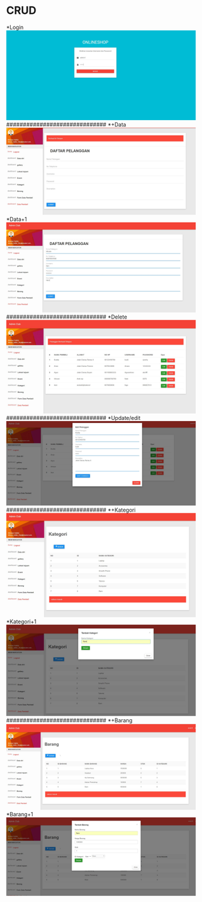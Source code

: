 # CRUD
*Login<br>
![lat text](https://github.com/Ikhwan19/Praktikum6/blob/master/hasil%20tampilan/login.JPG)
##############################
*+Data<br>
![lat text](https://github.com/Ikhwan19/Praktikum6/blob/master/hasil%20tampilan/%2Bdata.JPG)
*Data+1<br>
![lat text](https://github.com/Ikhwan19/Praktikum6/blob/master/hasil%20tampilan/%2Bdata1.JPG)
##############################
*Delete<br>
![lat text](https://github.com/Ikhwan19/Praktikum6/blob/master/hasil%20tampilan/del.JPG)
##############################
*Update/edit<br>
![lat text](https://github.com/Ikhwan19/Praktikum6/blob/master/hasil%20tampilan/edit.JPG)
##############################
*+Kategori<br>
![lat text](https://github.com/Ikhwan19/Praktikum6/blob/master/hasil%20tampilan/%2Bkategori.JPG)
*Kategori+1<br>
![lat text](https://github.com/Ikhwan19/Praktikum6/blob/master/hasil%20tampilan/%2Bkategori1.JPG)
##############################
*+Barang<br>
![lat text](https://github.com/Ikhwan19/Praktikum6/blob/master/hasil%20tampilan/%2Bbarang.JPG)
*Barang+1<br>
![lat text](https://github.com/Ikhwan19/Praktikum6/blob/master/hasil%20tampilan/%2Bbarang1.JPG)
